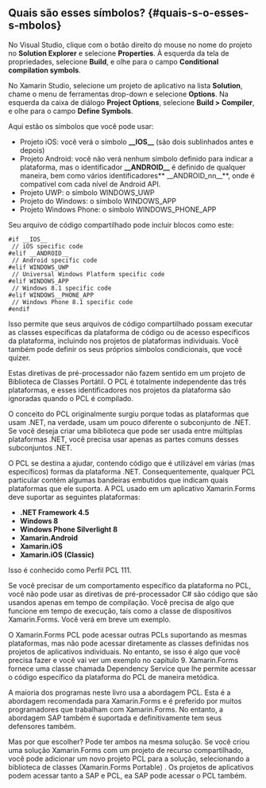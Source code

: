 ## Quais são esses símbolos? {#quais-s-o-esses-s-mbolos}

No Visual Studio, clique com o botão direito do mouse no nome do projeto no **Solution Explorer** e selecione **Properties**. À esquerda da tela de propriedades, selecione **Build**, e olhe para o campo **Conditional compilation symbols**.

No Xamarin Studio, selecione um projeto de aplicativo na lista **Solution**, chame o menu de ferramentas drop-down e selecione **Options**. Na esquerda da caixa de diálogo **Project Options**, selecione **Build &gt; Compiler**, e olhe para o campo **Define Symbols**.

Aqui estão os símbolos que você pode usar:

* Projeto iOS: você verá o símbolo **\_\_IOS\_\_** \(são dois sublinhados antes e depois\)
* Projeto Android: você não verá nenhum símbolo definido para indicar a plataforma, mas o identificador
   **\_\_ANDROID\_\_** é definido de qualquer maneira, bem como vários identificadores** \_\_ANDROID\_nn\_\_**, onde
  é compatível com cada nível de Android API.
* Projeto UWP: o símbolo WINDOWS\_UWP
* Projeto do Windows: o símbolo WINDOWS\_APP
* Projeto Windows Phone: o símbolo WINDOWS\_PHONE\_APP

Seu arquivo de código compartilhado pode incluir blocos como este:

```
#if __IOS__
 // iOS specific code
#elif __ANDROID__
 // Android specific code
#elif WINDOWS_UWP
 // Universal Windows Platform specific code
#elif WINDOWS_APP
 // Windows 8.1 specific code
#elif WINDOWS__PHONE_APP
 // Windows Phone 8.1 specific code
#endif
```

Isso permite que seus arquivos de código compartilhado possam executar as classes específicas da plataforma de código ou de acesso específicos da plataforma, incluindo nos projetos de plataformas individuais. Você também pode definir os seus próprios símbolos condicionais, que você quizer.

Estas diretivas de pré-processador não fazem sentido em um projeto de Biblioteca de Classes Portátil. O PCL é totalmente independente das três plataformas, e esses identificadores nos projetos da plataforma são ignoradas quando o PCL é compilado.

O conceito do PCL originalmente surgiu porque todas as plataformas que usam .NET, na verdade, usam um pouco diferente o subconjunto de .NET. Se você deseja criar uma biblioteca que pode ser usada entre múltiplas plataformas .NET, você precisa usar apenas as partes comuns desses subconjuntos .NET.

O PCL se destina a ajudar, contendo código que é utilizável em várias \(mas específicos\) formas da plataforma .NET. Consequentemente, qualquer PCL particular contém algumas bandeiras embutidos que indicam quais plataformas que ele suporta. A PCL usado em um aplicativo Xamarin.Forms deve suportar as seguintes plataformas:

* **.NET Framework 4.5**
* **Windows 8**
* **Windows Phone Silverlight 8**
* **Xamarin.Android**
* **Xamarin.iOS**
* **Xamarin.iOS \(Classic\)**

Isso é conhecido como Perfil PCL 111.

Se você precisar de um comportamento específico da plataforma no PCL, você não pode usar as diretivas de pré-processador C\# são código que são usandos apenas em tempo de compilação. Você precisa de algo que funcione em tempo de execução, tais como a classe de dispositivos Xamarin.Forms. Você verá em breve um exemplo.

O Xamarin.Forms PCL pode acessar outras PCLs suportando as mesmas plataformas, mas não pode acessar diretamente as classes definidas nos projetos de aplicativos individuais. No entanto, se isso é algo que você precisa fazer e você vai ver um exemplo no capítulo 9. Xamarin.Forms fornece uma classe chamada Dependency Service que lhe permite acessar o código específico da plataforma do PCL de maneira metódica.

A maioria dos programas neste livro usa a abordagem PCL. Esta é a abordagem recomendada para Xamarin.Forms e é preferido por muitos programadores que trabalham com Xamarin.Forms. No entanto, a abordagem SAP também é suportada e definitivamente tem seus defensores também.

Mas por que escolher? Pode ter ambos na mesma solução. Se você criou uma solução Xamarin.Forms com um projeto de recurso compartilhado, você pode adicionar um novo projeto PCL para a solução, selecionando a biblioteca de classes \(Xamarin.Forms Portable\) . Os projetos de aplicativos podem acessar tanto a SAP e PCL, ea SAP pode acessar o PCL também.

